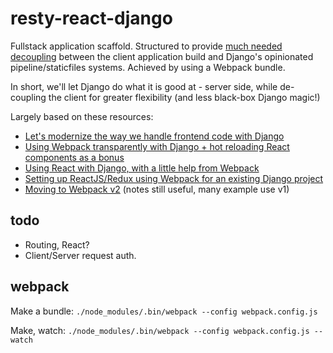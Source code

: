 # resty-react-django

Fullstack application scaffold. 
Structured to provide [much needed decoupling](http://owaislone.org/blog/modern-frontends-with-django/) between the 
client application build and Django's opinionated pipeline/staticfiles systems. Achieved by using a Webpack bundle.

In short, we'll let Django do what it is good at - server side, while de-coupling the client for greater flexibility (and less black-box Django magic!)

Largely based on these resources:
* [Let's modernize the way we handle frontend code with Django](http://owaislone.org/blog/modern-frontends-with-django/)
* [Using Webpack transparently with Django + hot reloading React components as a bonus](http://owaislone.org/blog/webpack-plus-reactjs-and-django/)
* [Using React with Django, with a little help from Webpack](http://geezhawk.github.io/using-react-with-django-rest-framework)
* [Setting up ReactJS/Redux using Webpack for an existing Django project](https://gist.github.com/genomics-geek/81c6880ca862d99574c6f84dec81acb0)
* [Moving to Webpack v2](https://javascriptplayground.com/blog/2016/10/moving-to-webpack-2/) (notes still useful, many example use v1)


## todo
* Routing, React?
* Client/Server request auth.

## webpack
Make a bundle: `./node_modules/.bin/webpack --config webpack.config.js`

Make, watch: `./node_modules/.bin/webpack --config webpack.config.js --watch`